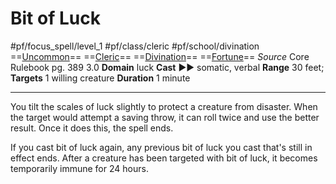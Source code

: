 # Bit of Luck
#pf/focus_spell/level_1 #pf/class/cleric #pf/school/divination 
==[Uncommon](../../../Traits/Uncommon.md)== ==[Cleric](../../../Traits/Cleric.md)== ==[Divination](../../../Traits/Divination.md)== ==[Fortune](../../../Traits/Fortune.md)==
*Source* Core Rulebook pg. 389 3.0
**Domain** luck
**Cast** ►► somatic, verbal
**Range** 30 feet; **Targets** 1 willing creature
**Duration** 1 minute

---
You tilt the scales of luck slightly to protect a creature from disaster. When the target would attempt a saving throw, it can roll twice and use the better result. Once it does this, the spell ends.

If you cast bit of luck again, any previous bit of luck you cast that's still in effect ends. After a creature has been targeted with bit of luck, it becomes temporarily immune for 24 hours.
